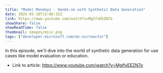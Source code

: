 ```yaml
---
title: "Model Mondays - Hands-on with Synthetic Data Generation"
date: 2025-03-10T13:06:32Z
link: https://www.youtube.com/watch?v=MgIfvEEZN7o
showShare: false
showReadTime: false
thumbnail: images/misc.png
tags: ["developer.microsoft.com/en-us/reactor"]
---
```

In this episode, we'll dive into the world of synthetic data generation for use cases like model evaluation or education.

- Link to article: https://www.youtube.com/watch?v=MgIfvEEZN7o